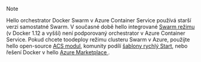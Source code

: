 > [!NOTE]
> Hello orchestrator Docker Swarm v Azure Container Service používá starší verzi samostatné Swarm. V současné době hello integrované [Swarm režimu](https://docs.docker.com/engine/swarm/) (v Docker 1.12 a vyšší) není podporovaný orchestrator v Azure Container Service. Pokud chcete toodeploy režimu clusteru Swarm v Azure, použijte hello open-source [ACS modul](https://github.com/Azure/acs-engine/blob/master/docs/swarmmode.md), komunity podílí [šablony rychlý Start](https://azure.microsoft.com/resources/templates/101-acsengine-swarmmode/), nebo řešení Docker v hello [Azure Marketplace ](https://azuremarketplace.microsoft.com).
> 
> 

